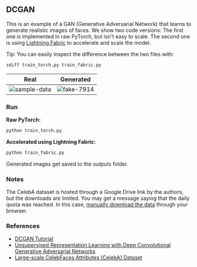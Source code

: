 ## DCGAN

This is an example of a GAN (Generative Adversarial Network) that learns to generate realistic images of faces.
We show two code versions:
The first one is implemented in raw PyTorch, but isn't easy to scale.
The second one is using [Lightning Fabric](https://lightning.ai/docs/fabric) to accelerate and scale the model.

Tip: You can easily inspect the difference between the two files with:

```bash
sdiff train_torch.py train_fabric.py
```

|                                                         Real                                                         |                                                     Generated                                                      |
| :------------------------------------------------------------------------------------------------------------------: | :----------------------------------------------------------------------------------------------------------------: |
| ![sample-data](https://user-images.githubusercontent.com/5495193/206484557-2e9e3810-a9c8-4ae0-bc6e-126866fef4f0.png) | ![fake-7914](https://user-images.githubusercontent.com/5495193/206484621-5dc4a9a6-c782-4c71-8e80-27580cdcc7e6.png) |

### Run

**Raw PyTorch:**

```bash
python train_torch.py
```

**Accelerated using Lightning Fabric:**

```bash
python train_fabric.py
```

Generated images get saved to the _outputs_ folder.

### Notes

The CelebA dataset is hosted through a Google Drive link by the authors, but the downloads are limited.
You may get a message saying that the daily quota was reached. In this case,
[manually download the data](https://drive.google.com/drive/folders/0B7EVK8r0v71pWEZsZE9oNnFzTm8?resourcekey=0-5BR16BdXnb8hVj6CNHKzLg)
through your browser.

### References

- [DCGAN Tutorial](https://pytorch.org/tutorials/beginner/dcgan_faces_tutorial.html)
- [Unsupervised Representation Learning with Deep Convolutional Generative Adversarial Networks](https://arxiv.org/abs/1511.06434)
- [Large-scale CelebFaces Attributes (CelebA) Dataset](https://mmlab.ie.cuhk.edu.hk/projects/CelebA.html)
